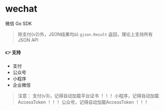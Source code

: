 # wechat

微信 Go SDK

> 除支付(v2)外，JSON结果均以 `gjson.Result` 返回，理论上支持所有 JSON API

#### 👉 支持

- 支付
- 公众号
- 小程序
- 企业微信

> 注意：
> 支付(v3)，记得自动加载平台证书 ！！！
> 小程序，记得自动加载AccessToken ！！！
> 公众号，记得自动加载AccessToken ！！！

